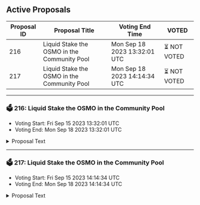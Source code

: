 ## Active Proposals

| Proposal ID | Proposal Title | Voting End Time | VOTED |
|-------------|----------------|-----------------|-------|
| 216 | Liquid Stake the OSMO in the Community Pool | Mon Sep 18 2023 13:32:01 UTC | ⏳ NOT VOTED |
| 217 | Liquid Stake the OSMO in the Community Pool | Mon Sep 18 2023 14:14:34 UTC | ⏳ NOT VOTED |

---

### 🗳 216: Liquid Stake the OSMO in the Community Pool
- Voting Start: Fri Sep 15 2023 13:32:01 UTC
- Voting End: Mon Sep 18 2023 13:32:01 UTC

<details>
<summary>Proposal Text</summary>
 
## SummarynnThere are currently 246,805 OSMO in the [Stargaze community pool](https://dev.mintscan.io/stargaze/community-pool). These funds have been there since genesis, when Stargaze conducted a token swap with Osmosis. Since then, the OSMO hasn't been touched. As it's been unstaked this whole time, it's missed out on roughly 150K OSMO of staking rewards.nnThis proposal aims to liquid stake all the OSMO in the community pool for stOSMO, so that it can earn staking rewards while remaining liquid. If this proposal passed, the stOSMO owned by Stargaze would earn 27,272 OSMO per year, given the [current stOSMO APY](https://app.stride.zone/?chain=OSMO).nnAs for implementation, this proposal aims to transfer the community pool OSMO to a DAODAO multisig comprised of trusted community members. The multisig would liquid stake the OSMO, and then transfer the resultant stOSMO back to the community pool. Stargaze governance would then be in full control of the stOSMO, and the multisig would dissolve itself.nn## JustificationnnThe OSMO in the community pool is idle and therefore is currently being inflated away. In order to prevent this from happening further, it is important to put the OSMO to work.nnThe best way to do this is Liquid Staking. By Liquid Staking at the current [11.05% APY](https://app.stride.zone/?chain=OSMO), the community pool would accrue the equivalent 27,272 OSMO (almost $10k USD) per year in staking rewards while remaining liquid.nnAdditionally, this aligns the Stargaze Community with the Osmosis ecosystem, as by liquid staking the OSMO, Stargaze is contributing to Osmosis chain security.nn## Why Stride?nn- Stride has Withdrawals: This ensures that the stOSMO in the community pool can be unstaked and redeemed.n- stOSMO has Deep Liquidity: In case the stOSMO needs to be sold in exchange for OSMO, there should be sufficiently deep liquidity such that the funds are not at the risk of being sold below the peg of stOSMO (the rate at which the Stride protocol redeems stOSMO for OSMO). The [stOSMO/OSMO pool](https://app.osmosis.zone/pool/833) on Osmosis is an incentivized stableswap pool, which bolsters the strength of stOSMO's peg. It is also the 6th largest pool on Osmosis with around $2.3mm USD of liquidity.n- Security: Stride has taken [several measures](https://www.stride.zone/blog/security-at-stride), including recurring audits, rate limiting and chain minimalism to obtain the highest level of security. This makes stOSMO an incredibly secure LST.n- Existing Alignment between Stargaze and Stride: Stride is aligned with Stargaze. For instance, there are currently [nearly 37.5m STARS](https://www.mintscan.io/stride/assets) liquid staked with [Stride](https://app.stride.zone/?chain=OSMO). Stride also [spent 15k STRD from its community pool](https://commonwealth.im/stride/discussion/11516-stride-to-acquire-a-few-of-the-most-important-cosmos-cultural-artefacts-bad-kids) acquiring Bad Kids earlier this year.n- Validator Alignment: Osmosis is currently undergoing [Stride's host chain validator selection process](https://commonwealth.im/stride/discussion/12223-select-new-stride-protocol-hostchain-validators-for-cosmos-hub-and-osmosis), and the Stride community is likely to pick some great validators to which the OSMO staked with Stride will be delegated. Validators that relay between Stargaze and Osmosis are likely to be included, as these sorts of contributions are criteria the Stride community considers in its validator selection.nn## DetailsnnIf this proposal passes, it will release 246,805 OSMO from the Stargaze community pool to a subDAO / multisig with the address stars1ysr6l962ugtlz3at3mvwxf02gh047tzkwcu9tv58ws943muvtxvqhrkask (view it [here](https://daodao.zone/dao/stars1ysr6l962ugtlz3at3mvwxf02gh047tzkwcu9tv58ws943muvtxvqhrkask))nn- Jorge (Stargaze): stars14a3593je3ezmhgc6glp3epmx5a922df45rjuh9n- John Galt (Stride): stars1g4mzycyfgh5g4nyjs2sk0nqt53ng8t9skrqz8yn- Alkadeta (Stargaze Validator): stars1rhcrnt9dqzufq2pu5ypzk29c65fdzvgrgen44vnnThe multisig signers have bound themselves to follow this set of instructions. Multisig signers will:nn1. Liquid stake 246,805 OSMO with Stride protocol, resulting in a certain amount of stOSMO.n2. Send the full amount of stOSMO received as a result of liquid staking to the Stargaze Community Pool address.nn## Final ThoughtsnnLiquid staking the OSMO in the Stargaze Community Pool for stOSMO will be extremely valuable to the Stargaze community. Not only would this allow the Community Pool to stay liquid while earning yield, it will also contribute to Osmosis' chain security.nnPlease refer [here for the commonwealth discussion](https://commonwealth.im/stargaze/discussion/13107-liquid-stake-the-osmo-in-the-community-pool).nnDisclaimer: this prop was put up by a Stride contributor.
</details>

---

### 🗳 217: Liquid Stake the OSMO in the Community Pool
- Voting Start: Fri Sep 15 2023 14:14:34 UTC
- Voting End: Mon Sep 18 2023 14:14:34 UTC

<details>
<summary>Proposal Text</summary>
 
Please ignore prop #216, it was submitted with an incorrect recipient address. Prop #216 should be voted down, as that prop does NOT send OSMO to the correct address. This is the valid proposal, with recipient address stars1ysr6l962ugtlz3at3mvwxf02gh047tzkwcu9tv58ws943muvtxvqhrkask.nn## SummarynnThere are currently 246,805 OSMO in the [Stargaze community pool](https://dev.mintscan.io/stargaze/community-pool). These funds have been there since genesis, when Stargaze conducted a token swap with Osmosis. Since then, the OSMO hasn't been touched. As it's been unstaked this whole time, it's missed out on roughly 150K OSMO of staking rewards.nnThis proposal aims to liquid stake all the OSMO in the community pool for stOSMO, so that it can earn staking rewards while remaining liquid. If this proposal passed, the stOSMO owned by Stargaze would earn 27,272 OSMO per year, given the [current stOSMO APY](https://app.stride.zone/?chain=OSMO).nnAs for implementation, this proposal aims to transfer the community pool OSMO to a DAODAO multisig comprised of trusted community members. The multisig would liquid stake the OSMO, and then transfer the resultant stOSMO back to the community pool. Stargaze governance would then be in full control of the stOSMO, and the multisig would dissolve itself.nn## JustificationnnThe OSMO in the community pool is idle and therefore is currently being inflated away. In order to prevent this from happening further, it is important to put the OSMO to work.nnThe best way to do this is Liquid Staking. By Liquid Staking at the current [11.05% APY](https://app.stride.zone/?chain=OSMO), the community pool would accrue the equivalent 27,272 OSMO (almost $10k USD) per year in staking rewards while remaining liquid.nnAdditionally, this aligns the Stargaze Community with the Osmosis ecosystem, as by liquid staking the OSMO, Stargaze is contributing to Osmosis chain security.nn## Why Stride?nn- Stride has Withdrawals: This ensures that the stOSMO in the community pool can be unstaked and redeemed.n- stOSMO has Deep Liquidity: In case the stOSMO needs to be sold in exchange for OSMO, there should be sufficiently deep liquidity such that the funds are not at the risk of being sold below the peg of stOSMO (the rate at which the Stride protocol redeems stOSMO for OSMO). The [stOSMO/OSMO pool](https://app.osmosis.zone/pool/833) on Osmosis is an incentivized stableswap pool, which bolsters the strength of stOSMO's peg. It is also the 6th largest pool on Osmosis with around $2.3mm USD of liquidity.n- Security: Stride has taken [several measures](https://www.stride.zone/blog/security-at-stride), including recurring audits, rate limiting and chain minimalism to obtain the highest level of security. This makes stOSMO an incredibly secure LST.n- Existing Alignment between Stargaze and Stride: Stride is aligned with Stargaze. For instance, there are currently [nearly 37.5m STARS](https://www.mintscan.io/stride/assets) liquid staked with [Stride](https://app.stride.zone/?chain=OSMO). Stride also [spent 15k STRD from its community pool](https://commonwealth.im/stride/discussion/11516-stride-to-acquire-a-few-of-the-most-important-cosmos-cultural-artefacts-bad-kids) acquiring Bad Kids earlier this year.n- Validator Alignment: Osmosis is currently undergoing [Stride's host chain validator selection process](https://commonwealth.im/stride/discussion/12223-select-new-stride-protocol-hostchain-validators-for-cosmos-hub-and-osmosis), and the Stride community is likely to pick some great validators to which the OSMO staked with Stride will be delegated. Validators that relay between Stargaze and Osmosis are likely to be included, as these sorts of contributions are criteria the Stride community considers in its validator selection.nn## DetailsnnIf this proposal passes, it will release 246,805 OSMO from the Stargaze community pool to a subDAO / multisig with the address stars1ysr6l962ugtlz3at3mvwxf02gh047tzkwcu9tv58ws943muvtxvqhrkask (view it [here](https://daodao.zone/dao/stars1ysr6l962ugtlz3at3mvwxf02gh047tzkwcu9tv58ws943muvtxvqhrkask))nn- Jorge (Stargaze): stars14a3593je3ezmhgc6glp3epmx5a922df45rjuh9n- John Galt (Stride): stars1g4mzycyfgh5g4nyjs2sk0nqt53ng8t9skrqz8yn- Alkadeta (Stargaze Validator): stars1rhcrnt9dqzufq2pu5ypzk29c65fdzvgrgen44vnnThe multisig signers have bound themselves to follow this set of instructions. Multisig signers will:nn1. Liquid stake 246,805 OSMO with Stride protocol, resulting in a certain amount of stOSMO.n2. Send the full amount of stOSMO received as a result of liquid staking to the Stargaze Community Pool address.nn## Final ThoughtsnnLiquid staking the OSMO in the Stargaze Community Pool for stOSMO will be extremely valuable to the Stargaze community. Not only would this allow the Community Pool to stay liquid while earning yield, it will also contribute to Osmosis' chain security.nnPlease refer [here for the commonwealth discussion](https://commonwealth.im/stargaze/discussion/13107-liquid-stake-the-osmo-in-the-community-pool).nnDisclaimer: this prop was put up by a Stride contributor.
</details>
